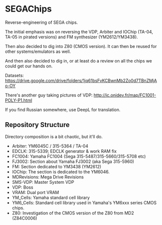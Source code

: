 # SEGAChips

Reverse-engineering of SEGA chips.

The initial emphasis was on reversing the VDP, Arbiter and IOChip (TA-04, TA-05 in pirated versions) and FM synthesizer (YM2612/YM3438).

Then also decided to dig into Z80 (CMOS version). It can then be reused for other systems/emulators as well.

And then also decided to dig in, or at least do a review on all the chips we could get our hands on.

Datasets: https://drive.google.com/drive/folders/1jq61bsFvKCBwnMb2Zo0d7TBnZMjAo-OY

There's another guy taking pictures of VDP: http://ic.onidev.fr/map/FC1001-POLY-P1.html

If you find Russian somewhere, use DeepL for translation.

## Repository Structure

Directory composition is a bit chaotic, but it'll do.

- Arbiter: YM6045C / 315-5364 / TA-04
- EDCLK: 315-5339; EDCLK generator & work RAM fix
- FC1004: Yamaha FC1004 (Sega 315-5487/315-5660/315-5708 etc)
- FJ3002: Section about Yamaha FJ3002 (aka Sega 315-5960)
- FM: Section dedicated to YM3438 (YM2612)
- IOChip: The section is dedicated to the YM6046.
- MDRevisions: Mega Drive Revisions
- SMS-VDP: Master System VDP
- VDP: Boss
- VRAM: Dual port VRAM
- YM_Cells: Yamaha standard cell library
- YM6_Cells: Standard cell library used in Yamaha's YM6xxx series CMOS chips.
- Z80: Investigation of the CMOS version of the Z80 from MD2 (Z84C0006)

